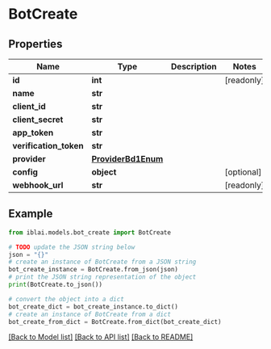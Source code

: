 # BotCreate


## Properties

Name | Type | Description | Notes
------------ | ------------- | ------------- | -------------
**id** | **int** |  | [readonly] 
**name** | **str** |  | 
**client_id** | **str** |  | 
**client_secret** | **str** |  | 
**app_token** | **str** |  | 
**verification_token** | **str** |  | 
**provider** | [**ProviderBd1Enum**](ProviderBd1Enum.md) |  | 
**config** | **object** |  | [optional] 
**webhook_url** | **str** |  | [readonly] 

## Example

```python
from iblai.models.bot_create import BotCreate

# TODO update the JSON string below
json = "{}"
# create an instance of BotCreate from a JSON string
bot_create_instance = BotCreate.from_json(json)
# print the JSON string representation of the object
print(BotCreate.to_json())

# convert the object into a dict
bot_create_dict = bot_create_instance.to_dict()
# create an instance of BotCreate from a dict
bot_create_from_dict = BotCreate.from_dict(bot_create_dict)
```
[[Back to Model list]](../README.md#documentation-for-models) [[Back to API list]](../README.md#documentation-for-api-endpoints) [[Back to README]](../README.md)


